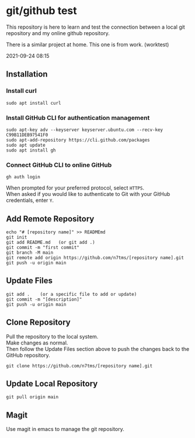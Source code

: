# git/github test
This repository is here to learn and test the connection between a local git repository and my online github repository.

There is a similar project at home. This one is from work. (worktest)

2021-09-24 08:15

## Installation
### Install curl 
```
sudo apt install curl
```

### Install GitHub CLI for authentication management
```
sudo apt-key adv --keyserver keyserver.ubuntu.com --recv-key C99B11DEB97541F0
sudo apt-add-repository https://cli.github.com/packages
sudo apt update
sudo apt install gh
```

### Connect GitHub CLI to online GitHub
```
gh auth login
```
When prompted for your preferred protocol, select `HTTPS`.  
When asked if you would like to authenticate to Git with your GitHub credentials, enter `Y`.

## Add Remote Repository
```
echo "# [repository name]" >> READMEmd
git init
git add README.md   (or git add .)
git commit -m "first commit"
git branch -M main
git remote add origin https://github.com/n7tms/[repository name].git
git push -u origin main
```

## Update Files
```
git add .    (or a specific file to add or update)
git commit -m "[description]"
git push -u origin main
```

## Clone Repository
Pull the repository to the local system.  
Make changes as normal.  
Then follow the Update Files section above to push the changes back to the GitHub repository.
```
git clone https://github.com/n7tms/[repository name].git
```

## Update Local Repository
```
git pull origin main
```
  
## Magit  
Use magit in emacs to manage the git repository.  

